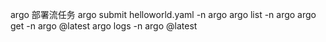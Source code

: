 argo 部署流任务
argo submit helloworld.yaml -n argo
argo list -n argo
argo get -n argo @latest
argo logs -n argo @latest